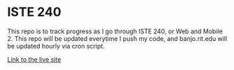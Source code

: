 # ISTE 240

This repo is to track progress as I go through ISTE 240, or Web and Mobile 2.
This repo will be updated everytime I push my code, and banjo.rit.edu will be updated hourly via cron script.

[Link to the live site](https://people.rit.edu/~cam8940/ISTE240/excersizes/excersize_5/ex05.html)